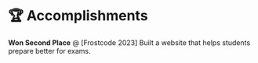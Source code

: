# 🏆 Accomplishments
**Won Second Place** @ [Frostcode 2023]
Built a website that helps students prepare better for exams.